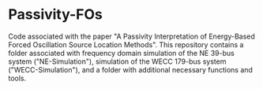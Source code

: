 # Passivity-FOs
Code associated with the paper "A Passivity Interpretation of Energy-Based Forced Oscillation Source Location Methods". This repository contains a folder associated with frequency domain simulation of the NE 39-bus system ("NE-Simulation"), simulation of the WECC 179-bus system ("WECC-Simulation"), and a folder with additional necessary functions and tools.
